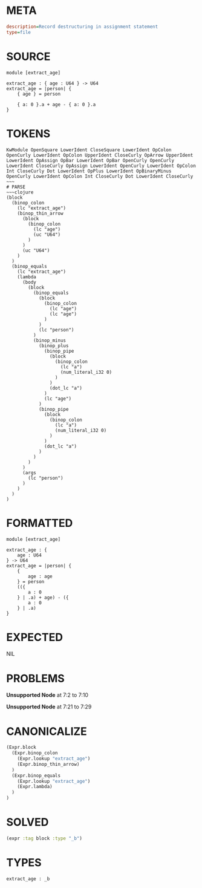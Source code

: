 # META
~~~ini
description=Record destructuring in assignment statement
type=file
~~~
# SOURCE
~~~roc
module [extract_age]

extract_age : { age : U64 } -> U64
extract_age = |person| {
    { age } = person

	{ a: 0 }.a + age - { a: 0 }.a
}
~~~
# TOKENS
~~~text
KwModule OpenSquare LowerIdent CloseSquare LowerIdent OpColon OpenCurly LowerIdent OpColon UpperIdent CloseCurly OpArrow UpperIdent LowerIdent OpAssign OpBar LowerIdent OpBar OpenCurly OpenCurly LowerIdent CloseCurly OpAssign LowerIdent OpenCurly LowerIdent OpColon Int CloseCurly Dot LowerIdent OpPlus LowerIdent OpBinaryMinus OpenCurly LowerIdent OpColon Int CloseCurly Dot LowerIdent CloseCurly ~~~
# PARSE
~~~clojure
(block
  (binop_colon
    (lc "extract_age")
    (binop_thin_arrow
      (block
        (binop_colon
          (lc "age")
          (uc "U64")
        )
      )
      (uc "U64")
    )
  )
  (binop_equals
    (lc "extract_age")
    (lambda
      (body
        (block
          (binop_equals
            (block
              (binop_colon
                (lc "age")
                (lc "age")
              )
            )
            (lc "person")
          )
          (binop_minus
            (binop_plus
              (binop_pipe
                (block
                  (binop_colon
                    (lc "a")
                    (num_literal_i32 0)
                  )
                )
                (dot_lc "a")
              )
              (lc "age")
            )
            (binop_pipe
              (block
                (binop_colon
                  (lc "a")
                  (num_literal_i32 0)
                )
              )
              (dot_lc "a")
            )
          )
        )
      )
      (args
        (lc "person")
      )
    )
  )
)
~~~
# FORMATTED
~~~roc
module [extract_age]

extract_age : {
	age : U64
} -> U64
extract_age = |person| {
	{
		age : age
	} = person
	(({
		a : 0
	} | .a) + age) - ({
		a : 0
	} | .a)
}
~~~
# EXPECTED
NIL
# PROBLEMS
**Unsupported Node**
at 7:2 to 7:10

**Unsupported Node**
at 7:21 to 7:29

# CANONICALIZE
~~~clojure
(Expr.block
  (Expr.binop_colon
    (Expr.lookup "extract_age")
    (Expr.binop_thin_arrow)
  )
  (Expr.binop_equals
    (Expr.lookup "extract_age")
    (Expr.lambda)
  )
)
~~~
# SOLVED
~~~clojure
(expr :tag block :type "_b")
~~~
# TYPES
~~~roc
extract_age : _b
~~~
